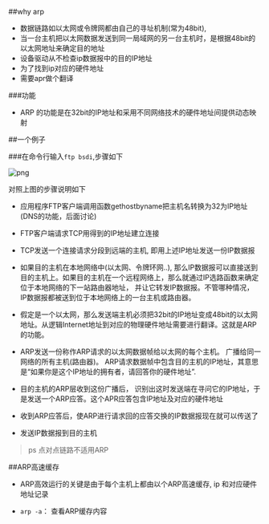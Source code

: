 ##why arp
 - 数据链路如以太网或令牌网都由自己的寻址机制(常为48bit),
 - 当一台主机把以太网数据发送到同一局域网的另一台主机时，是根据48bit的以太网地址来确定目的地址
 - 设备驱动从不检查ip数据报中的目的IP地址
 - 为了找到ip对应的硬件地址 
 - 需要apr做个翻译

###功能

 - ARP 的功能是在32bit的IP地址和采用不同网络技术的硬件地址间提供动态映射

##一个例子

###在命令行输入`ftp bsdi`,步骤如下
 
![png](http://iworkout.cn/static/test/blog/arp.png)



对照上图的步骤说明如下

 - 应用程序FTP客户端调用函数gethostbyname把主机名转换为32为IP地址(DNS的功能，后面讨论)

 - FTP客户端请求TCP用得到的IP地址建立连接

 - TCP发送一个连接请求分段到远端的主机, 即用上述IP地址发送一份IP数据报

 - 如果目的主机在本地网络中(以太网、令牌环网..), 那么IP数据报可以直接送到目的主机上。如果目的主机在一个远程网络上，那么就通过IP选路函数来确定位于本地网络的下一站路由器地址， 并让它转发IP数据报。不管哪种情况， IP数据报都被送到位于本地网络上的一台主机或路由器。

 - 假定是一个以太网，那么发送端主机必须把32bit的IP地址变成48bit的以太网地址。从逻辑Internet地址到对应的物理硬件地址需要进行翻译。这就是ARP的功能。

 - ARP发送一份称作ARP请求的以太网数据帧给以太网的每个主机。 广播给同一网络的所有主机(路由器)。 ARP请求数据帧中包含目的主机的IP地址，其意思是“如果你是这个IP地址的拥有者，请回答你的硬件地址”.

 - 目的主机的ARP层收到这份广播后， 识别出这时发送端在寻问它的IP地址，于是发送一个ARP应答。这个APR应答包含IP地址及对应的硬件地址

 - 收到ARP应答后，使ARP进行请求回的应答交换的IP数据报现在就可以传送了

 - 发送IP数据报到目的主机


 > ps 点对点链路不适用ARP 



##ARP高速缓存

 - ARP高效运行的关键是由于每个主机上都由以个ARP高速缓存,  ip 和对应硬件地址记录

 - `arp -a`： 查看ARP缓存内容

